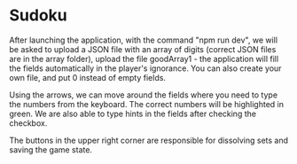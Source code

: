 # Sudoku

After launching the application, with the command "npm run dev", we will be asked to upload a JSON file with an array of digits (correct JSON files are in the array folder), upload the file goodArray1 - the application will fill the fields automatically in the player's ignorance. You can also create your own file, and put 0 instead of empty fields.

Using the arrows, we can move around the fields where you need to type the numbers from the keyboard. The correct numbers will be highlighted in green. We are also able to type hints in the fields after checking the checkbox.

The buttons in the upper right corner are responsible for dissolving sets and saving the game state.
